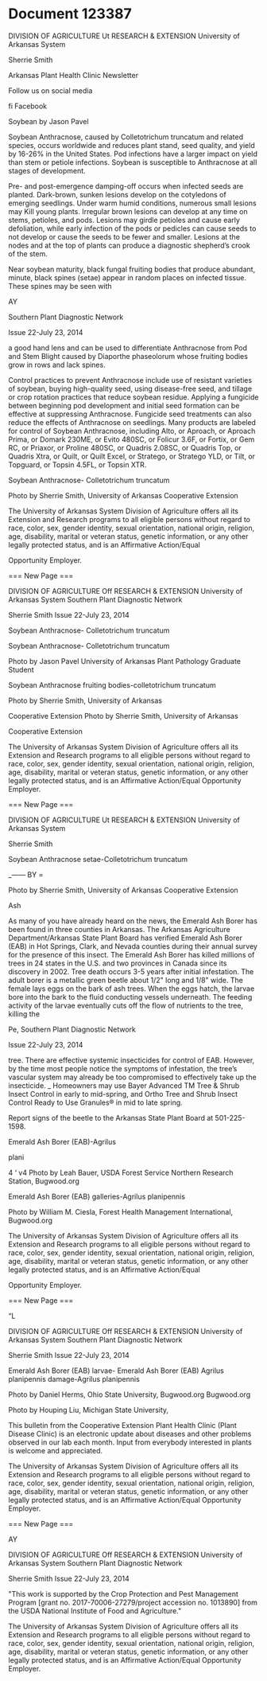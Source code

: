 # Document 123387

DIVISION OF AGRICULTURE
Ut RESEARCH & EXTENSION
University of Arkansas System

Sherrie Smith

Arkansas Plant Health Clinic
Newsletter

Follow us on social media

fi Facebook

Soybean
by Jason Pavel

Soybean Anthracnose, caused by
Colletotrichum truncatum and related species,
occurs worldwide and reduces plant stand, seed
quality, and yield by 16-26% in the United
States. Pod infections have a larger impact on
yield than stem or petiole infections. Soybean
is susceptible to Anthracnose at all stages of
development.

Pre- and post-emergence damping-off occurs
when infected seeds are planted. Dark-brown,
sunken lesions develop on the cotyledons of
emerging seedlings. Under warm humid
conditions, numerous small lesions may Kill
young plants. Irregular brown lesions can
develop at any time on stems, petioles, and
pods. Lesions may girdle petioles and cause
early defoliation, while early infection of the
pods or pedicles can cause seeds to not
develop or cause the seeds to be fewer and
smaller. Lesions at the nodes and at the top of
plants can produce a diagnostic shepherd’s
crook of the stem.

Near soybean maturity, black fungal fruiting
bodies that produce abundant, minute, black
spines (setae) appear in random places on
infected tissue. These spines may be seen with

AY

Southern Plant Diagnostic Network

Issue 22-July 23, 2014

a good hand lens and can be used to
differentiate Anthracnose from Pod and Stem
Blight caused by Diaporthe phaseolorum
whose fruiting bodies grow in rows and lack
spines.

Control practices to prevent Anthracnose
include use of resistant varieties of soybean,
buying high-quality seed, using disease-free
seed, and tillage or crop rotation practices that
reduce soybean residue. Applying a fungicide
between beginning pod development and initial
seed formation can be effective at suppressing
Anthracnose. Fungicide seed treatments can
also reduce the effects of Anthracnose on
seedlings. Many products are labeled for
control of Soybean Anthracnose, including
Alto, or Aproach, or Aproach Prima, or Domark
230ME, or Evito 480SC, or Folicur 3.6F, or
Fortix, or Gem RC, or Priaxor, or Proline
480SC, or Quadris 2.08SC, or Quadris Top, or
Quadris Xtra, or Quilt, or Quilt Excel, or
Stratego, or Stratego YLD, or Tilt, or Topguard,
or Topsin 4.5FL, or Topsin XTR.

Soybean Anthracnose-
Colletotrichum truncatum

Photo by Sherrie Smith, University of Arkansas
Cooperative Extension

The University of Arkansas System Division of Agriculture offers all its Extension and Research programs to all eligible
persons without regard to race, color, sex, gender identity, sexual orientation, national origin, religion, age, disability,
marital or veteran status, genetic information, or any other legally protected status, and is an Affirmative Action/Equal

Opportunity Employer.

=== New Page ===

DIVISION OF AGRICULTURE
Off RESEARCH & EXTENSION
University of Arkansas System Southern Plant Diagnostic Network

Sherrie Smith Issue 22-July 23, 2014

Soybean Anthracnose-
Colletotrichum truncatum

Soybean Anthracnose-
Colletotrichum truncatum

Photo by Jason Pavel University of Arkansas Plant
Pathology Graduate Student

Soybean Anthracnose fruiting
bodies-colletotrichum truncatum

Photo by Sherrie Smith, University of Arkansas

Cooperative Extension Photo by Sherrie Smith, University of Arkansas

Cooperative Extension

The University of Arkansas System Division of Agriculture offers all its Extension and Research programs to all eligible
persons without regard to race, color, sex, gender identity, sexual orientation, national origin, religion, age, disability,
marital or veteran status, genetic information, or any other legally protected status, and is an Affirmative Action/Equal
Opportunity Employer.

=== New Page ===

DIVISION OF AGRICULTURE
Ut RESEARCH & EXTENSION
University of Arkansas System

Sherrie Smith

Soybean Anthracnose
setae-Colletotrichum truncatum

_—— BY =

Photo by Sherrie Smith, University of Arkansas
Cooperative Extension

Ash

As many of you have already heard on the
news, the Emerald Ash Borer has been found in
three counties in Arkansas. The Arkansas
Agriculture Department/Arkansas State Plant
Board has verified Emerald Ash Borer (EAB) in
Hot Springs, Clark, and Nevada counties during
their annual survey for the presence of this
insect. The Emerald Ash Borer has killed
millions of trees in 24 states in the U.S. and two
provinces in Canada since its discovery in 2002.
Tree death occurs 3-5 years after initial
infestation. The adult borer is a metallic green
beetle about 1/2" long and 1/8" wide. The
female lays eggs on the bark of ash trees.
When the eggs hatch, the larvae bore into the
bark to the fluid conducting vessels underneath.
The feeding activity of the larvae eventually cuts
off the flow of nutrients to the tree, killing the

Pe,
Southern Plant Diagnostic Network

Issue 22-July 23, 2014

tree. There are effective systemic insecticides
for control of EAB. However, by the time most
people notice the symptoms of infestation, the
tree’s vascular system may already be too
compromised to effectively take up the
insecticide. _ Homeowners may use Bayer
Advanced TM Tree & Shrub Insect Control in
early to mid-spring, and Ortho Tree and Shrub
Insect Control Ready to Use Granules® in mid
to late spring.

Report signs of the beetle to the Arkansas
State Plant Board at 501-225-1598.

Emerald Ash Borer (EAB)-Agrilus

plani

4 ‘ v4
Photo by Leah Bauer, USDA Forest Service Northern
Research Station, Bugwood.org

Emerald Ash Borer (EAB)
galleries-Agrilus planipennis

Photo by William M. Ciesla, Forest Health Management
International, Bugwood.org

The University of Arkansas System Division of Agriculture offers all its Extension and Research programs to all eligible
persons without regard to race, color, sex, gender identity, sexual orientation, national origin, religion, age, disability,
marital or veteran status, genetic information, or any other legally protected status, and is an Affirmative Action/Equal

Opportunity Employer.

=== New Page ===

“L

DIVISION OF AGRICULTURE
Off RESEARCH & EXTENSION
University of Arkansas System Southern Plant Diagnostic Network

Sherrie Smith Issue 22-July 23, 2014

Emerald Ash Borer (EAB) larvae- Emerald Ash Borer (EAB)
Agrilus planipennis damage-Agrilus planipennis

Photo by Daniel Herms, Ohio State University,
Bugwood.org Bugwood.org

Photo by Houping Liu, Michigan State University,

This bulletin from the Cooperative Extension
Plant Health Clinic (Plant Disease Clinic) is an
electronic update about diseases and other
problems observed in our lab each month.
Input from everybody interested in plants is
welcome and appreciated.

The University of Arkansas System Division of Agriculture offers all its Extension and Research programs to all eligible
persons without regard to race, color, sex, gender identity, sexual orientation, national origin, religion, age, disability,
marital or veteran status, genetic information, or any other legally protected status, and is an Affirmative Action/Equal
Opportunity Employer.

=== New Page ===

AY

DIVISION OF AGRICULTURE
Off RESEARCH & EXTENSION
University of Arkansas System Southern Plant Diagnostic Network

Sherrie Smith Issue 22-July 23, 2014

"This work is supported by the Crop Protection
and Pest Management Program [grant no.
2017-70006-27279/project accession no.
1013890] from the USDA National Institute of
Food and Agriculture."

The University of Arkansas System Division of Agriculture offers all its Extension and Research programs to all eligible
persons without regard to race, color, sex, gender identity, sexual orientation, national origin, religion, age, disability,
marital or veteran status, genetic information, or any other legally protected status, and is an Affirmative Action/Equal
Opportunity Employer.